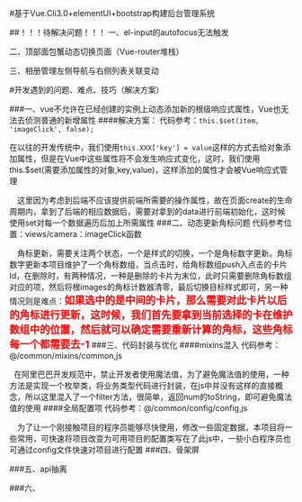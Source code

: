 #基于Vue.Cli3.0+elementUI+bootstrap构建后台管理系统

##！！！待解决问题！！！
一、el-input的autofocus无法触发

二、顶部面包蟹动态切换页面（Vue-router堆栈）

三、相册管理左侧导航与右侧列表关联变动

 

#开发遇到的问题、难点、技巧（解决方案）

###一、vue不允许在已经创建的实例上动态添加新的根级响应式属性，Vue也无法去侦测普通的新增属性
####解决方案：
代码参考：`this.$set(item, 'imageClick', false);`

在以往的开发传统中，我们使用`this.XXX['key'] = value`这样的方式去给对象添加属性，但是在Vue中这些属性将不会发生响应式变化，这时，我们使用this.$set(需要添加属性的对象,key,value)，这样添加的属性才会被Vue响应式管理

&ensp;&ensp;这里因为考虑到后端不应该提供前端所需要的操作属性，故在页面create的生命周期内，拿到了后端的相应数据后，需要对拿到的data进行前端初始化，这时候使用set对每一个数据遍历后加上所需属性
###二、动态更新角标问题
代码参考位置：views/camera：imageClick函数

&ensp;&ensp;角标更新，需要关注两个状态，一个是样式的切换，一个是角标数字更新。角标数字更新本项目维护了一个角标数组，当点击时，给角标数组push入点击的卡片Id，在删除时，有两种情况，一种是删除的卡片为末位，此时只需要删除角标数组对应的项，然后将根images的角标计数器清零，最后切换目标样式即可，另一种情况则是难点：<font size=4 color=#FF0000>**如果选中的是中间的卡片，那么需要对此卡片以后的角标进行更新，这时候，我们首先要拿到当前选择的卡在维护数组中的位置，然后就可以确定需要重新计算的角标，这些角标每一个都需要去-1**</font>
###三、代码封装与优化
####mixins混入
代码参考：@/common/mixins/common,js

&nbsp;&nbsp;在阿里巴巴开发规范中，禁止开发者使用魔法值，为了避免魔法值的使用，一种方法是实现一个枚举类，将业务类型代码进行封装，在js中并没有这样的直接概念，所以这里混入了一个filter方法，很简单，返回num的toString，即可避免魔法值的使用
####全局配置项
代码参考：@/common/config/config,js
&ensp;&ensp;

&ensp;&ensp;为了让一个刚接触项目的程序员能够尽快使用，修改一些固定数据，本项目将一些常用，可快速将项目改变为可用项目的配置类写在了此js中，一些小白程序员也可通过config文件快速对项目进行配置
###四、骨架屏

###五、api抽离

###六、


